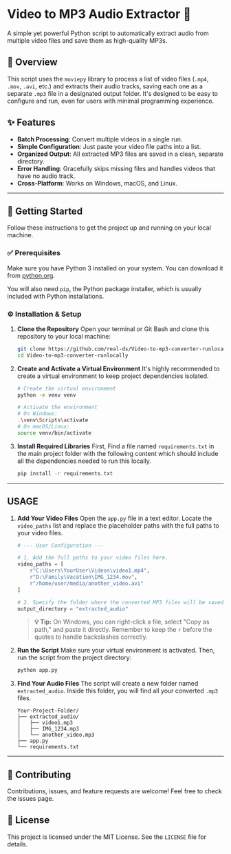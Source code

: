 # Video to MP3 Audio Extractor 🎵

A simple yet powerful Python script to automatically extract audio from multiple video files and save them as high-quality MP3s.

<!-- A generic GIF showing a command-line script running -->

## 📝 Overview

This script uses the `moviepy` library to process a list of video files (`.mp4`, `.mov`, `.avi`, etc.) and extracts their audio tracks, saving each one as a separate `.mp3` file in a designated output folder. It's designed to be easy to configure and run, even for users with minimal programming experience.

## ✨ Features

* **Batch Processing**: Convert multiple videos in a single run.
* **Simple Configuration**: Just paste your video file paths into a list.
* **Organized Output**: All extracted MP3 files are saved in a clean, separate directory.
* **Error Handling**: Gracefully skips missing files and handles videos that have no audio track.
* **Cross-Platform**: Works on Windows, macOS, and Linux.

---

## 🚀 Getting Started

Follow these instructions to get the project up and running on your local machine.

### ✅ Prerequisites

Make sure you have Python 3 installed on your system. You can download it from [python.org](https://www.python.org/downloads/).

You will also need `pip`, the Python package installer, which is usually included with Python installations.

### ⚙️ Installation & Setup

1.  **Clone the Repository**
    Open your terminal or Git Bash and clone this repository to your local machine:
    ```bash
    git clone https://github.com/real-ds/Video-to-mp3-converter-runlocally
    cd Video-to-mp3-converter-runlocally
    ```

2.  **Create and Activate a Virtual Environment**
    It's highly recommended to create a virtual environment to keep project dependencies isolated.
    ```bash
    # Create the virtual environment
    python -m venv venv

    # Activate the environment
    # On Windows:
    .\venv\Scripts\activate
    # On macOS/Linux:
    source venv/bin/activate
    ```

3.  **Install Required Libraries**
    First, Find a file named `requirements.txt` in the main project folder with the following content which should include all the dependencies needed to run this locally.
    ```bash
    pip install -r requirements.txt
    ```

---

## USAGE

1.  **Add Your Video Files**
    Open the `app.py` file in a text editor. Locate the `video_paths` list and replace the placeholder paths with the full paths to your video files.

    ```python
    # --- User Configuration ---

    # 1. Add the full paths to your video files here.
    video_paths = [
        r"C:\Users\YourUser\Videos\video1.mp4",
        r"D:\Family\Vacation\IMG_1234.mov",
        r"/home/user/media/another_video.avi"
    ]

    # 2. Specify the folder where the converted MP3 files will be saved.
    output_directory = "extracted_audio"
    ```
    > **💡 Tip:** On Windows, you can right-click a file, select "Copy as path," and paste it directly. Remember to keep the `r` before the quotes to handle backslashes correctly.

2.  **Run the Script**
    Make sure your virtual environment is activated. Then, run the script from the project directory:
    ```bash
    python app.py
    ```

3.  **Find Your Audio Files**
    The script will create a new folder named `extracted_audio`. Inside this folder, you will find all your converted `.mp3` files.

    ```
    Your-Project-Folder/
    ├── extracted_audio/
    │   ├── video1.mp3
    │   ├── IMG_1234.mp3
    │   └── another_video.mp3
    ├── app.py
    └── requirements.txt
    ```
---

## 🤝 Contributing

Contributions, issues, and feature requests are welcome! Feel free to check the issues page.

## 📄 License

This project is licensed under the MIT License. See the `LICENSE` file for details.
